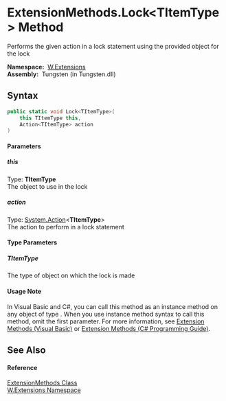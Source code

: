 ExtensionMethods.Lock&lt;TItemType> Method
==========================================
   Performs the given action in a lock statement using the provided object for the lock

  **Namespace:**  [W.Extensions][1]  
  **Assembly:**  Tungsten (in Tungsten.dll)

Syntax
------

```csharp
public static void Lock<TItemType>(
	this TItemType this,
	Action<TItemType> action
)

```

#### Parameters

##### *this*
Type: **TItemType**  
The object to use in the lock

##### *action*
Type: [System.Action][2]&lt;**TItemType**>  
The action to perform in a lock statement

#### Type Parameters

##### *TItemType*
The type of object on which the lock is made

#### Usage Note
In Visual Basic and C#, you can call this method as an instance method on any object of type . When you use instance method syntax to call this method, omit the first parameter. For more information, see [Extension Methods (Visual Basic)][3] or [Extension Methods (C# Programming Guide)][4].

See Also
--------

#### Reference
[ExtensionMethods Class][5]  
[W.Extensions Namespace][1]  

[1]: ../README.md
[2]: http://msdn.microsoft.com/en-us/library/018hxwa8
[3]: http://msdn.microsoft.com/en-us/library/bb384936.aspx
[4]: http://msdn.microsoft.com/en-us/library/bb383977.aspx
[5]: README.md